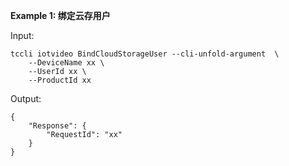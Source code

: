 **Example 1: 绑定云存用户**



Input: 

```
tccli iotvideo BindCloudStorageUser --cli-unfold-argument  \
    --DeviceName xx \
    --UserId xx \
    --ProductId xx
```

Output: 
```
{
    "Response": {
        "RequestId": "xx"
    }
}
```

